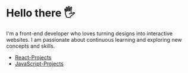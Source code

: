   <h1> Hello there 🖐️</h1> 
  I'm a front-end developer who loves turning designs into interactive websites. I am passionate about continuous learning and exploring new concepts and skills.
  


  - [React-Projects](https://github.com/stars/arr199/lists/react)
  - [JavaScript-Projects](https://github.com/stars/arr199/lists/javascript)
    

